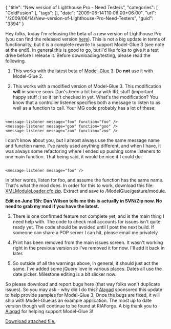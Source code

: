 {
	"title": "New version of Lighthouse Pro - Need Testers",
	"categories": [
		"ColdFusion"
	],
	"tags": [],
	"date": "2009-06-14T10:06:00+06:00",
	"url": "/2009/06/14/New-version-of-Lighthouse-Pro-Need-Testers",
	"guid": "3394"
}

Hey folks, today I'm releasing the beta of a new version of Lighthouse Pro (you can find the released version <a href="http://lighthousepro.riaforge.org/">here</a>). This is not a big update in terms of functionality, but it is a complete rewrite to support Model-Glue 3 (see note at the end!). In general this is good to go, but I'd like folks to give it a test drive before I release it. Before downloading/testing, please read the following.

1) This works with the latest beta of <a href="http://www.model-glue.com/">Model-Glue 3</a>. Do <b>not</b> use it with Model-Glue 2.

2) This works with a modified version of Model-Glue 3. This modification <b>will</b> in source soon. Dan's been a bit busy with IRL stuff (important happy stuff :) so it isn't checked in yet. What's the modification? You know that a controller listener specifies both a message to listen to as well as a function to call. Your MG code probably has a lot of these:

<code>
&lt;message-listener message="foo" function="foo" /&gt;
&lt;message-listener message="goo" function="goo" /&gt;
&lt;message-listener message="zoo" function="zoo" /&gt;
</code>

I don't know about you, but I almost always use the same message name and function name. I've rarely used anything different, and when I have, it was always some refactoring where I ended up pushing some listeners to one main function. That being said, it would be nice if I could do:

<code>
&lt;message-listener message="foo" /&gt;
</code>

In other words, listen for foo, and assume the function has the same name. That's what the mod does. In order for this to work, download this file: <a href="http://www.raymondcamden.com/downloads/XMLModuleLoader.cfc.zip">XMLModuleLoader.cfc.zip</a>. Extract and save to /ModelGlue/gesture/module.

<b>Edit on June 15h: Dan Wilson tells me this is actually in SVN/Zip now. No need to grab my mod if you have the latest.</b>

3) There is one confirmed feature not complete yet, and is the main thing I need help with. The code to check mail accounts for issues isn't quite ready yet. The code should be avoided until I post the next build. If someone can share a POP server I can hit, please email me privately.

4) Print has been removed from the main issues screen. It wasn't working right in the previous version so I've removed it for now. I'll add it back in later.

5) So outside of all the warnings above, in general, it should just act the same. I've added some jQuery love in various places. Dates all use the date picker. Milestone editing is a bit slicker now. 

So please download and report bugs here (that way folks won't duplicate issues). So you may ask - why did I do this? <a href="http://www.alagad.com">Alagad</a> sponsored this update to help provide samples for Model-Glue 3. Once the bugs are fixed, it will ship with Model-Glue as an example application. The most up to date version though will continue to be found at RIAForge. A big thank you to <a href="http://www.alagad.com">Alagad</a> for helping support Model-Glue 3!<p><a href='enclosures/E%3A%5Chosts%5Cwww%2Ecoldfusionjedi%2Ecom%5Cenclosures%2Flhp%2Ezip'>Download attached file.</a></p>